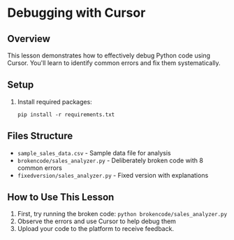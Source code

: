 # Debugging with Cursor

## Overview
This lesson demonstrates how to effectively debug Python code using Cursor. You'll learn to identify common errors and fix them systematically.

## Setup
1. Install required packages:
   ```
   pip install -r requirements.txt
   ```

## Files Structure
- `sample_sales_data.csv` - Sample data file for analysis
- `brokencode/sales_analyzer.py` - Deliberately broken code with 8 common errors
- `fixedversion/sales_analyzer.py` - Fixed version with explanations

## How to Use This Lesson
1. First, try running the broken code: `python brokencode/sales_analyzer.py`
2. Observe the errors and use Cursor to help debug them
3. Upload your code to the platform to receive feedback.

